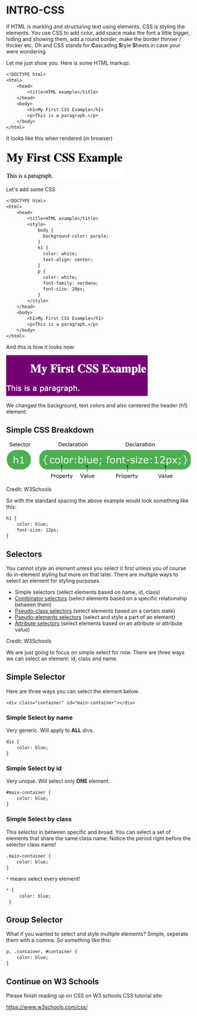 # INTRO-CSS

If HTML is marking and structuring text using elements. CSS is styling the elements. You use CSS to add color, add space make the font a little bigger, hiding and showing them, add a round border, make the border thinner / thicker etc. Oh and CSS stands for **C**ascading **S**tyle **S**heets in case your were wondering.

Let me just show you. Here is some HTML markup:

    <!DOCTYPE html>
    <html>
	    <head>
	    	<title>HTML example</title>
	    </head>
	    <body>
		    <h1>My First CSS Example</h1>
		    <p>This is a paragraph.</p>
	    </body>
    </html>

It looks like this when rendered (in browser)

![rendering of the html markup above it](https://raw.githubusercontent.com/Team-FCB/Assets/master/html_simple_markup.png)

Let's add some CSS

    <!DOCTYPE html>
    <html>
	    <head>
		    <title>HTML example</title>
		    <style>
			    body {
			      background-color: purple;
			    }
			    h1 {
			      color: white;
			      text-align: center;
			    }
			    p {
			      color: white;
			      font-family: verdana;
			      font-size: 20px;
			    }
		    </style>
	    </head>
	    <body>
		    <h1>My First CSS Example</h1>
		    <p>This is a paragraph.</p>
	    </body>
    </html>

And this is how it looks now:

![HTML rendering with CSS](https://raw.githubusercontent.com/Team-FCB/Assets/master/html_simple_render.png)

We changed the background, text colors and also centered the header (h1) element.

## Simple CSS Breakdown

![Simple CSS Selector example](https://raw.githubusercontent.com/Team-FCB/Assets/master/css_selector.gif)

Credit: W3Schools

So with the standard spacing the above example would look something like this:

    h1 {
		color: blue;
		font-size: 12px;
    }

## Selectors

You cannot style an element unless you select it first unless you of course do in-element styling but more on that later. There are multiple ways to select an element for styling purposes.

-   Simple selectors (select elements based on name, id, class)
-   [Combinator selectors](https://www.w3schools.com/css/css_combinators.asp)  (select elements based on a specific relationship between them)
-   [Pseudo-class selectors](https://www.w3schools.com/css/css_pseudo_classes.asp)  (select elements based on a certain state)
-   [Pseudo-elements selectors](https://www.w3schools.com/css/css_pseudo_elements.asp)  (select and style a part of an element)
-   [Attribute selectors](https://www.w3schools.com/css/css_attribute_selectors.asp)  (select elements based on an attribute or attribute value)

Credit: W3Schools

We are just going to focus on simple select for now.
There are three ways we can select an element: id, class and name.

## Simple Selector

Here are three ways you can select the element below.

    <div class="container" id="main-container"></div>

### Simple Select by name

Very generic. Will apply to **ALL** divs.

    div {
    	color: blue;
    }

### Simple Select by id

Very unique. Will select only **ONE** element.

    #main-container {
    	color: blue;
    }

### Simple Select by class

This selector in between specific and broad. You can select a set of elements that share the same class name. Notice the period right before the selector class name!

    .main-container {
    	color: blue;
    }

`*` means select every element!

    * {
    	 color: blue;
     }

## Group Selector

What if you wanted to select and style multiple elements? Simple, seperate them with a comma. So something like this:

    p, .container, #container {
    	color: blue;
    }

## Continue on W3 Schools

Please finish reading up on CSS on W3 schools CSS tutorial site:

https://www.w3schools.com/css/

